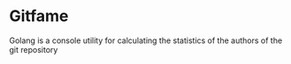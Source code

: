 # Gitfame
Golang is a console utility for calculating the statistics of the authors of the git repository
